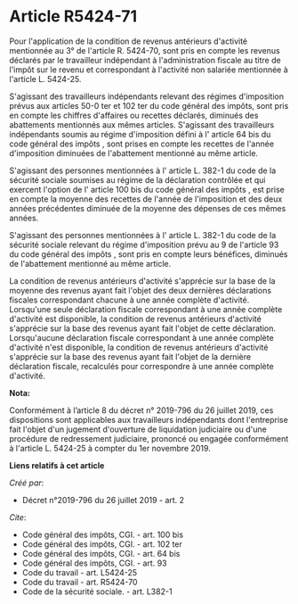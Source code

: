 # Article R5424-71

Pour l'application de la condition de revenus antérieurs d'activité mentionnée au 3° de l'article R. 5424-70, sont pris en
compte les revenus déclarés par le travailleur indépendant à l'administration fiscale au titre de l'impôt sur le revenu et
correspondant à l'activité non salariée mentionnée à l'article L. 5424-25. 

S'agissant des travailleurs indépendants relevant des régimes d'imposition prévus aux articles 50-0 ter et  102 ter  du code
général des impôts, sont pris en compte les chiffres d'affaires ou recettes déclarés, diminués des abattements mentionnés aux
mêmes articles. S'agissant des travailleurs indépendants soumis au régime d'imposition défini à l' article 64 bis du code
général des impôts , sont prises en compte les recettes de l'année d'imposition diminuées de l'abattement mentionné au même
article. 

S'agissant des personnes mentionnées à l' article L. 382-1 du code de la sécurité sociale  soumises au régime de la
déclaration contrôlée et qui exercent l'option de l' article 100 bis du code général des impôts , est prise en compte la
moyenne des recettes de l'année de l'imposition et des deux années précédentes diminuée de la moyenne des dépenses de ces
mêmes années. 

S'agissant des personnes mentionnées à l' article L. 382-1 du code de la sécurité sociale  relevant du régime d'imposition
prévu au  9 de l'article 93 du code général des impôts , sont pris en compte leurs bénéfices, diminués de l'abattement
mentionné au même article. 

La condition de revenus antérieurs d'activité s'apprécie sur la base de la moyenne des revenus ayant fait l'objet des deux
dernières déclarations fiscales correspondant chacune à une année complète d'activité. Lorsqu'une seule déclaration fiscale
correspondant à une année complète d'activité est disponible, la condition de revenus antérieurs d'activité s'apprécie sur la
base des revenus ayant fait l'objet de cette déclaration. Lorsqu'aucune déclaration fiscale correspondant à une année
complète d'activité n'est disponible, la condition de revenus antérieurs d'activité s'apprécie sur la base des revenus ayant
fait l'objet de la dernière déclaration fiscale, recalculés pour correspondre à une année complète d'activité.

**Nota:**

Conformément à l’article 8 du décret n° 2019-796 du 26 juillet 2019, ces dispositions sont applicables aux travailleurs
indépendants dont l'entreprise fait l'objet d'un jugement d'ouverture de liquidation judiciaire ou d'une procédure de
redressement judiciaire, prononcé ou engagée conformément à l'article L. 5424-25 à compter du 1er novembre 2019.

**Liens relatifs à cet article**

_Créé par_:

  - Décret n°2019-796 du 26 juillet 2019 - art. 2

_Cite_:

  - Code général des impôts, CGI. - art. 100 bis
  - Code général des impôts, CGI. - art. 102 ter
  - Code général des impôts, CGI. - art. 64 bis
  - Code général des impôts, CGI. - art. 93
  - Code du travail - art. L5424-25
  - Code du travail - art. R5424-70
  - Code de la sécurité sociale. - art. L382-1
